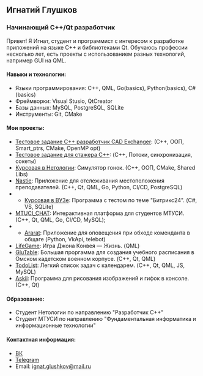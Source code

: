 ## Игнатий Глушков

### Начинающий С++/Qt разработчик

Привет! Я Игнат, студент и программист с интересом к разработке приложений на языке С++ и библиотеками Qt. Обучаюсь профессии несколько лет, есть проекты с использованием разных технологий, например GUI на QML.

#### Навыки и технологии:

- Языки программирования: С++, QML, Go(basics), Python(basics), C# (basics)
- Фреймворки: Visual Stusio, QtCreator
- Базы данных: MySQL, PostgreSQL, SQLite
- Инструменты: Git, CMake

#### Мои проекты:

- [Тестовое задание С++ разработчик CAD Exchanger](https://github.com/toniess/test_cpp_CADExchanger): (C++, ООП, Smart_ptrs, CMake, OpenMP opt)
- [Тестовое задание для стажера С++](https://github.com/toniess/Infotecs_internship/tree/main): (C++, Потоки, синхронизация, сокеты)
- [Курсовая в Нетологии](https://github.com/toniess/netology_diplom_2): Симулятор гонок. (С++, ООП, CMake, Shared Libs)
- [Nastie](https://github.com/STUDCODE-team/Nastie/tree/main): Приложение для отслеживания местоположения преподавателей. (С++, Qt, QML, Go, Python, CI/CD, PostgreSQL)
- - [Курсовая в ВУЗе](https://github.com/toniess/MTUCI_COURCE_2/tree/main): Программа с тестом по теме "Битрикс24". (C#, VS, SQLite)
- [MTUCI_CHAT](https://github.com/STUDCODE-team/MTUCI_CHAT_CLIENT): Интерактивная платформа для студентов МТУСИ. (С++, Qt, QML, Go, CI/CD, MySQL);
- - [Ararat](https://github.com/toniess/Ararat/blob/master/README.md): Приложение для оповещения при обходе коменданта в общаге (Python, VkApi, telebot)
- [LifeGame](https://github.com/toniess/LifeGame): Игра Джона Конвея — Жизнь. (QML)
- [GluTable](https://github.com/toniess/GluTable): Большая проргамма для создания учебного расписания в Омском кадетском военном корпусе. (C++, Qt, QML)
- [TodoList](https://github.com/toniess/TODOlist): Легкий список задач с календарем. (C++, Qt, QML, JS, MySQL)
- [Askii](https://github.com/STUDCODE-team/Askii): Программа для рисования изображений и гифок в консоле. (С++, Qt)

#### Образование:

- Студент Нетологии по направлению "Разработчик С++" 
- Студент МТУСИ по направлению "Фундаментальная информатика и информационные технологии"

#### Контактная информация:

- [ВК](https://vk.com/toniess)
- [Telegram](https://t.me/toniess)
- Email: ignat.glushkov@mail.ru

  
